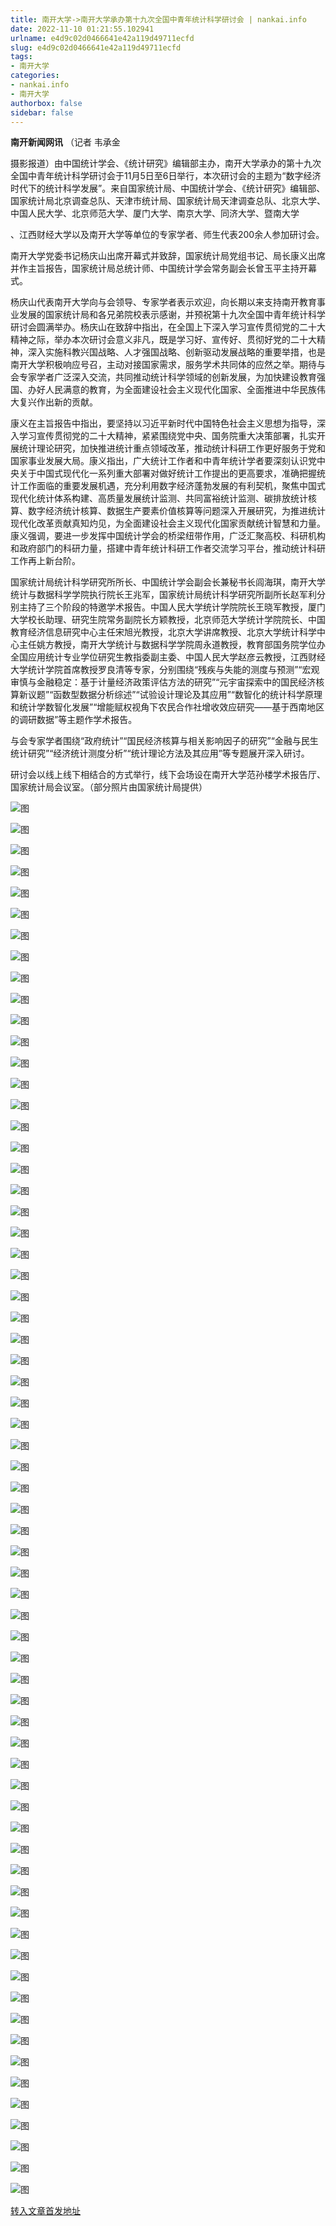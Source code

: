 ```yaml
---
title: 南开大学->南开大学承办第十九次全国中青年统计科学研讨会 | nankai.info
date: 2022-11-10 01:21:55.102941
urlname: e4d9c02d0466641e42a119d49711ecfd
slug: e4d9c02d0466641e42a119d49711ecfd
tags: 
- 南开大学
categories:
- nankai.info
- 南开大学
authorbox: false
sidebar: false
---
```

**南开新闻网讯** （记者 韦承金

摄影报道）由中国统计学会、《统计研究》编辑部主办，南开大学承办的第十九次全国中青年统计科学研讨会于11月5日至6日举行，本次研讨会的主题为“数字经济时代下的统计科学发展”。来自国家统计局、中国统计学会、《统计研究》编辑部、国家统计局北京调查总队、天津市统计局、国家统计局天津调查总队、北京大学、中国人民大学、北京师范大学、厦门大学、南京大学、同济大学、暨南大学
<!--more-->
、江西财经大学以及南开大学等单位的专家学者、师生代表200余人参加研讨会。

南开大学党委书记杨庆山出席开幕式并致辞，国家统计局党组书记、局长康义出席并作主旨报告，国家统计局总统计师、中国统计学会常务副会长曾玉平主持开幕式。

杨庆山代表南开大学向与会领导、专家学者表示欢迎，向长期以来支持南开教育事业发展的国家统计局和各兄弟院校表示感谢，并预祝第十九次全国中青年统计科学研讨会圆满举办。杨庆山在致辞中指出，在全国上下深入学习宣传贯彻党的二十大精神之际，举办本次研讨会意义非凡，既是学习好、宣传好、贯彻好党的二十大精神，深入实施科教兴国战略、人才强国战略、创新驱动发展战略的重要举措，也是南开大学积极响应号召，主动对接国家需求，服务学术共同体的应然之举。期待与会专家学者广泛深入交流，共同推动统计科学领域的创新发展，为加快建设教育强国、办好人民满意的教育，为全面建设社会主义现代化国家、全面推进中华民族伟大复兴作出新的贡献。

康义在主旨报告中指出，要坚持以习近平新时代中国特色社会主义思想为指导，深入学习宣传贯彻党的二十大精神，紧紧围绕党中央、国务院重大决策部署，扎实开展统计理论研究，加快推进统计重点领域改革，推动统计科研工作更好服务于党和国家事业发展大局。康义指出，广大统计工作者和中青年统计学者要深刻认识党中央关于中国式现代化一系列重大部署对做好统计工作提出的更高要求，准确把握统计工作面临的重要发展机遇，充分利用数字经济蓬勃发展的有利契机，聚焦中国式现代化统计体系构建、高质量发展统计监测、共同富裕统计监测、碳排放统计核算、数字经济统计核算、数据生产要素价值核算等问题深入开展研究，为推进统计现代化改革贡献真知灼见，为全面建设社会主义现代化国家贡献统计智慧和力量。康义强调，要进一步发挥中国统计学会的桥梁纽带作用，广泛汇聚高校、科研机构和政府部门的科研力量，搭建中青年统计科研工作者交流学习平台，推动统计科研工作再上新台阶。

国家统计局统计科学研究所所长、中国统计学会副会长兼秘书长闾海琪，南开大学统计与数据科学学院执行院长王兆军，国家统计局统计科学研究所副所长赵军利分别主持了三个阶段的特邀学术报告。中国人民大学统计学院院长王晓军教授，厦门大学校长助理、研究生院常务副院长方颖教授，北京师范大学统计学院院长、中国教育经济信息研究中心主任宋旭光教授，北京大学讲席教授、北京大学统计科学中心主任姚方教授，南开大学统计与数据科学学院周永道教授，教育部国务院学位办全国应用统计专业学位研究生教指委副主委、中国人民大学赵彦云教授，江西财经大学统计学院首席教授罗良清等专家，分别围绕“残疾与失能的测度与预测”“宏观审慎与金融稳定：基于计量经济政策评估方法的研究”“元宇宙探索中的国民经济核算新议题”“函数型数据分析综述”“试验设计理论及其应用”“数智化的统计科学原理和统计学数智化发展”“增能赋权视角下农民合作社增收效应研究——基于西南地区的调研数据”等主题作学术报告。

与会专家学者围绕“政府统计”“国民经济核算与相关影响因子的研究”“金融与民生统计研究”“经济统计测度分析”“统计理论方法及其应用”等专题展开深入研讨。

研讨会以线上线下相结合的方式举行，线下会场设在南开大学范孙楼学术报告厅、国家统计局会议室。（部分照片由国家统计局提供）

![图](http://news.nankai.edu.cn/ywsd/system/2022/11/07/g)

![图](http://news.nankai.edu.cn/ywsd/system/2022/11/07/p)

![图](http://news.nankai.edu.cn/ywsd/system/2022/11/07/j)

![图](http://news.nankai.edu.cn/ywsd/system/2022/11/07/)

![图](http://news.nankai.edu.cn/ywsd/system/2022/11/07/5)

![图](http://news.nankai.edu.cn/ywsd/system/2022/11/07/e)

![图](http://news.nankai.edu.cn/ywsd/system/2022/11/07/6)

![图](http://news.nankai.edu.cn/ywsd/system/2022/11/07/6)

![图](http://news.nankai.edu.cn/ywsd/system/2022/11/07/e)

![图](http://news.nankai.edu.cn/ywsd/system/2022/11/07/9)

![图](http://news.nankai.edu.cn/ywsd/system/2022/11/07/b)

![图](http://news.nankai.edu.cn/ywsd/system/2022/11/07/5)

![图](http://news.nankai.edu.cn/ywsd/system/2022/11/07/_)

![图](http://news.nankai.edu.cn/ywsd/system/2022/11/07/2)

![图](http://news.nankai.edu.cn/ywsd/system/2022/11/07/0)

![图](http://news.nankai.edu.cn/ywsd/system/2022/11/07/8)

![图](http://news.nankai.edu.cn/ywsd/system/2022/11/07/8)

![图](http://news.nankai.edu.cn/ywsd/system/2022/11/07/4)

![图](http://news.nankai.edu.cn/ywsd/system/2022/11/07/0)

![图](http://news.nankai.edu.cn/ywsd/system/2022/11/07/0)

![图](http://news.nankai.edu.cn/ywsd/system/2022/11/07/0)

![图](http://news.nankai.edu.cn/ywsd/system/2022/11/07/3)

![图](http://news.nankai.edu.cn/ywsd/system/2022/11/07/0)

![图](http://news.nankai.edu.cn/ywsd/system/2022/11/07/0)

![图](http://news.nankai.edu.cn/)

![图](http://news.nankai.edu.cn/ywsd/system/2022/11/07/8)

![图](http://news.nankai.edu.cn/ywsd/system/2022/11/07/8)

![图](http://news.nankai.edu.cn/ywsd/system/2022/11/07/4)

![图](http://news.nankai.edu.cn/)

![图](http://news.nankai.edu.cn/ywsd/system/2022/11/07/0)

![图](http://news.nankai.edu.cn/ywsd/system/2022/11/07/0)

![图](http://news.nankai.edu.cn/ywsd/system/2022/11/07/0)

![图](http://news.nankai.edu.cn/)

![图](http://news.nankai.edu.cn/ywsd/system/2022/11/07/3)

![图](http://news.nankai.edu.cn/ywsd/system/2022/11/07/0)

![图](http://news.nankai.edu.cn/ywsd/system/2022/11/07/0)

![图](http://news.nankai.edu.cn/)

![图](http://news.nankai.edu.cn/ywsd/system/2022/11/07/c)

![图](http://news.nankai.edu.cn/ywsd/system/2022/11/07/i)

![图](http://news.nankai.edu.cn/ywsd/system/2022/11/07/p)

![图](http://news.nankai.edu.cn/)

![图](http://news.nankai.edu.cn/ywsd/system/2022/11/07/n)

![图](http://news.nankai.edu.cn/ywsd/system/2022/11/07/c)

![图](http://news.nankai.edu.cn/ywsd/system/2022/11/07/)

![图](http://news.nankai.edu.cn/ywsd/system/2022/11/07/u)

![图](http://news.nankai.edu.cn/ywsd/system/2022/11/07/d)

![图](http://news.nankai.edu.cn/ywsd/system/2022/11/07/e)

![图](http://news.nankai.edu.cn/ywsd/system/2022/11/07/)

![图](http://news.nankai.edu.cn/ywsd/system/2022/11/07/i)

![图](http://news.nankai.edu.cn/ywsd/system/2022/11/07/a)

![图](http://news.nankai.edu.cn/ywsd/system/2022/11/07/k)

![图](http://news.nankai.edu.cn/ywsd/system/2022/11/07/n)

![图](http://news.nankai.edu.cn/ywsd/system/2022/11/07/a)

![图](http://news.nankai.edu.cn/ywsd/system/2022/11/07/n)

![图](http://news.nankai.edu.cn/ywsd/system/2022/11/07/)

![图](http://news.nankai.edu.cn/ywsd/system/2022/11/07/s)

![图](http://news.nankai.edu.cn/ywsd/system/2022/11/07/w)

![图](http://news.nankai.edu.cn/ywsd/system/2022/11/07/e)

![图](http://news.nankai.edu.cn/ywsd/system/2022/11/07/n)

![图](http://news.nankai.edu.cn/)

![图](http://news.nankai.edu.cn/)

![图](http://news.nankai.edu.cn/ywsd/system/2022/11/07/:)

![图](http://news.nankai.edu.cn/ywsd/system/2022/11/07/p)

![图](http://news.nankai.edu.cn/ywsd/system/2022/11/07/t)

![图](http://news.nankai.edu.cn/ywsd/system/2022/11/07/t)

![图](http://news.nankai.edu.cn/ywsd/system/2022/11/07/h)

[转入文章首发地址](http://news.nankai.edu.cn/ywsd/system/2022/11/07/030053500.shtml)